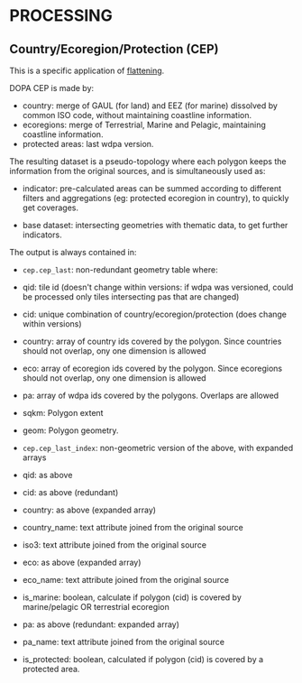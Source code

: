 # PROCESSING

## Country/Ecoregion/Protection (CEP)

This is a specific application of [flattening](../flattening/).

DOPA CEP is made by:

+  country: merge of GAUL (for land) and EEZ (for marine) dissolved by common ISO code, without maintaining coastline information.
+  ecoregions: merge of Terrestrial, Marine and Pelagic, maintaining coastline information.
+  protected areas: last wdpa version.

The resulting dataset is a pseudo-topology where each polygon keeps the information from the original sources, and is simultaneously used as:

+  indicator: pre-calculated areas can be summed according to different filters and aggregations (eg: protected ecoregion in country), to quickly get coverages.

+  base dataset: intersecting geometries with thematic data, to get further indicators.

The output is always contained in:

+  `cep.cep_last`: non-redundant geometry table where:
  +  qid: tile id (doesn't change within versions: if wdpa was versioned, could be processed only tiles intersecting pas that are changed)
  +  cid: unique combination of country/ecoregion/protection (does change within versions)
  +  country: array of country ids covered by the polygon. Since countries should not overlap, ony one dimension is allowed 
  +  eco: array of ecoregion ids covered by the polygon. Since ecoregions should not overlap, ony one dimension is allowed
  +  pa: array of wdpa ids covered by the polygons. Overlaps are allowed
  +  sqkm: Polygon extent
  +  geom: Polygon geometry. 

+  `cep.cep_last_index`: non-geometric version of the above, with expanded arrays
  +  qid: as above
  +  cid: as above (redundant)
  +  country: as above (expanded array)
  +  country_name: text attribute joined from the original source
  +  iso3: text attribute joined from the original source
  +  eco: as above (expanded array)
  +  eco_name: text attribute joined from the original source
  +  is_marine: boolean, calculate if polygon (cid) is covered by marine/pelagic OR terrestrial ecoregion 
  +  pa: as above (redundant: expanded array)
  +  pa_name: text attribute joined from the original source
  +  is_protected: boolean, calculated if polygon (cid) is covered by a protected area.


